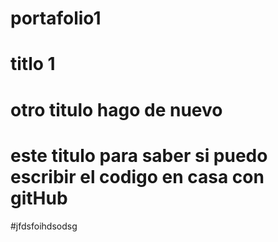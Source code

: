 # portafolio1
# titlo 1
# otro titulo hago de nuevo
# este titulo para saber si puedo escribir el codigo en casa con gitHub
#jfdsfoihdsodsg
